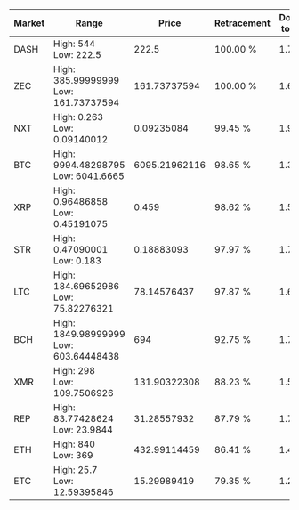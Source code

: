 | Market | Range | Price| Retracement | Doubles to 50% |
| --- | --- | --- | --- | --- |
| DASH | High: 544<br />Low: 222.5 | 222.5 | 100.00 % | 1.72 |
| ZEC | High: 385.99999999<br />Low: 161.73737594 | 161.73737594 | 100.00 % | 1.69 |
| NXT | High: 0.263<br />Low: 0.09140012 | 0.09235084 | 99.45 % | 1.92 |
| BTC | High: 9994.48298795<br />Low: 6041.6665 | 6095.21962116 | 98.65 % | 1.32 |
| XRP | High: 0.96486858<br />Low: 0.45191075 | 0.459 | 98.62 % | 1.54 |
| STR | High: 0.47090001<br />Low: 0.183 | 0.18883093 | 97.97 % | 1.73 |
| LTC | High: 184.69652986<br />Low: 75.82276321 | 78.14576437 | 97.87 % | 1.67 |
| BCH | High: 1849.98999999<br />Low: 603.64448438 | 694 | 92.75 % | 1.77 |
| XMR | High: 298<br />Low: 109.7506926 | 131.90322308 | 88.23 % | 1.55 |
| REP | High: 83.77428624<br />Low: 23.9844 | 31.28557932 | 87.79 % | 1.72 |
| ETH | High: 840<br />Low: 369 | 432.99114459 | 86.41 % | 1.40 |
| ETC | High: 25.7<br />Low: 12.59395846 | 15.29989419 | 79.35 % | 1.25 |

